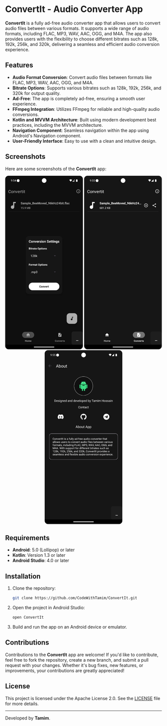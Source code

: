 
# ConvertIt - Audio Converter App

**ConvertIt** is a fully ad-free audio converter app that allows users to convert audio files between various formats. It supports a wide range of audio formats, including FLAC, MP3, WAV, AAC, OGG, and M4A. The app also provides users with the flexibility to choose different bitrates such as 128k, 192k, 256k, and 320k, delivering a seamless and efficient audio conversion experience.

## Features

- **Audio Format Conversion**: Convert audio files between formats like FLAC, MP3, WAV, AAC, OGG, and M4A.
- **Bitrate Options**: Supports various bitrates such as 128k, 192k, 256k, and 320k for output quality.
- **Ad-Free**: The app is completely ad-free, ensuring a smooth user experience.
- **FFmpeg Integration**: Utilizes FFmpeg for reliable and high-quality audio conversions.
- **Kotlin and MVVM Architecture**: Built using modern development best practices, including the MVVM architecture.
- **Navigation Component**: Seamless navigation within the app using Android's Navigation component.
- **User-Friendly Interface**: Easy to use with a clean and intuitive design.

## Screenshots

Here are some screenshots of the **ConvertIt** app:

<p align="center">
  <img src="images/img1.png" alt="Screenshot 1" width="250"/>
  <img src="images/img2.png" alt="Screenshot 2" width="250"/>
  <img src="images/img3.png" alt="Screenshot 3" width="250"/>
</p>

## Requirements

- **Android**: 5.0 (Lollipop) or later
- **Kotlin**: Version 1.3 or later
- **Android Studio**: 4.0 or later

## Installation

1. Clone the repository:
    ```bash
    git clone https://github.com/CodeWithTamim/ConvertIt.git
    ```

2. Open the project in Android Studio:
    ```bash
    open ConvertIt
    ```

3. Build and run the app on an Android device or emulator.

## Contributions

Contributions to the **ConvertIt** app are welcome! If you'd like to contribute, feel free to fork the repository, create a new branch, and submit a pull request with your changes. Whether it's bug fixes, new features, or improvements, your contributions are greatly appreciated!

## License

This project is licensed under the Apache License 2.0. See the [LICENSE](LICENSE_Apache2.0.md) file for more details.

---

Developed by **Tamim**.
